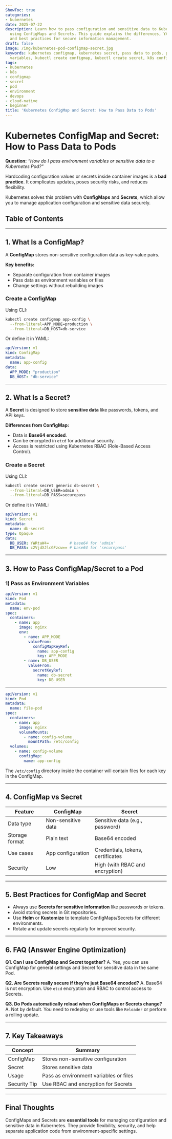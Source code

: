 ```yaml
---
ShowToc: true
categories:
- kubernetes
date: 2025-07-22
description: Learn how to pass configuration and sensitive data to Kubernetes Pods
  using ConfigMaps and Secrets. This guide explains the differences, YAML examples,
  and best practices for secure information management.
draft: false
image: /img/kubernetes-pod-configmap-secret.jpg
keywords: kubernetes configmap, kubernetes secret, pass data to pods, pod environment
  variables, kubectl create configmap, kubectl create secret, k8s configuration, devops
tags:
- kubernetes
- k8s
- configmap
- secret
- pod
- environment
- devops
- cloud-native
- beginner
title: 'Kubernetes ConfigMap and Secret: How to Pass Data to Pods'
---
```


# Kubernetes ConfigMap and Secret: How to Pass Data to Pods

**Question:** *“How do I pass environment variables or sensitive data to a Kubernetes Pod?”*

Hardcoding configuration values or secrets inside container images is a **bad practice**. It complicates updates, poses security risks, and reduces flexibility.

Kubernetes solves this problem with **ConfigMaps** and **Secrets**, which allow you to manage application configuration and sensitive data securely.

## Table of Contents
---
## 1. What Is a ConfigMap?

A **ConfigMap** stores non-sensitive configuration data as key-value pairs.

**Key benefits:**
- Separate configuration from container images
- Pass data as environment variables or files
- Change settings without rebuilding images

### Create a ConfigMap

Using CLI:

```bash
kubectl create configmap app-config \
  --from-literal=APP_MODE=production \
  --from-literal=DB_HOST=db-service
````

Or define it in YAML:

```yaml
apiVersion: v1
kind: ConfigMap
metadata:
  name: app-config
data:
  APP_MODE: "production"
  DB_HOST: "db-service"
```

---

## 2. What Is a Secret?

A **Secret** is designed to store **sensitive data** like passwords, tokens, and API keys.

**Differences from ConfigMap:**

* Data is **Base64 encoded**.
* Can be encrypted in `etcd` for additional security.
* Access is restricted using Kubernetes RBAC (Role-Based Access Control).

### Create a Secret

Using CLI:

```bash
kubectl create secret generic db-secret \
  --from-literal=DB_USER=admin \
  --from-literal=DB_PASS=securepass
```

Or define it in YAML:

```yaml
apiVersion: v1
kind: Secret
metadata:
  name: db-secret
type: Opaque
data:
  DB_USER: YWRtaW4=         # base64 for 'admin'
  DB_PASS: c2VjdXJlcGFzcw== # base64 for 'securepass'
```

---

## 3. How to Pass ConfigMap/Secret to a Pod

### 1) Pass as Environment Variables

```yaml
apiVersion: v1
kind: Pod
metadata:
  name: env-pod
spec:
  containers:
    - name: app
      image: nginx
      env:
        - name: APP_MODE
          valueFrom:
            configMapKeyRef:
              name: app-config
              key: APP_MODE
        - name: DB_USER
          valueFrom:
            secretKeyRef:
              name: db-secret
              key: DB_USER
```

---

```yaml
apiVersion: v1
kind: Pod
metadata:
  name: file-pod
spec:
  containers:
    - name: app
      image: nginx
      volumeMounts:
        - name: config-volume
          mountPath: /etc/config
  volumes:
    - name: config-volume
      configMap:
        name: app-config
```

The `/etc/config` directory inside the container will contain files for each key in the ConfigMap.

---

## 4. ConfigMap vs Secret

| Feature        | ConfigMap          | Secret                            |
| -------------- | ------------------ | --------------------------------- |
| Data type      | Non-sensitive data | Sensitive data (e.g., password)   |
| Storage format | Plain text         | Base64 encoded                    |
| Use cases      | App configuration  | Credentials, tokens, certificates |
| Security       | Low                | High (with RBAC and encryption)   |

---

## 5. Best Practices for ConfigMap and Secret

* Always use **Secrets for sensitive information** like passwords or tokens.
* Avoid storing secrets in Git repositories.
* Use **Helm** or **Kustomize** to template ConfigMaps/Secrets for different environments.
* Rotate and update secrets regularly for improved security.

---

## 6. FAQ (Answer Engine Optimization)

**Q1. Can I use ConfigMap and Secret together?**
A. Yes, you can use ConfigMap for general settings and Secret for sensitive data in the same Pod.

**Q2. Are Secrets really secure if they’re just Base64 encoded?**
A. Base64 is not encryption. Use `etcd` encryption and RBAC to control access to Secrets.

**Q3. Do Pods automatically reload when ConfigMaps or Secrets change?**
A. Not by default. You need to redeploy or use tools like `Reloader` or perform a rolling update.

---

## 7. Key Takeaways

| Concept      | Summary                                |
| ------------ | -------------------------------------- |
| ConfigMap    | Stores non-sensitive configuration     |
| Secret       | Stores sensitive data                  |
| Usage        | Pass as environment variables or files |
| Security Tip | Use RBAC and encryption for Secrets    |

---

## Final Thoughts

ConfigMaps and Secrets are **essential tools** for managing configuration and sensitive data in Kubernetes.
They provide flexibility, security, and help separate application code from environment-specific settings.